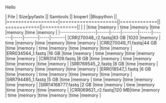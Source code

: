 Hello

|         File     |  Size|pyfastx      || Samtools    || bioperl    ||Biopython   ||
|==================|====================||=============||============||============||
|                  |      |time |memory  | time |memory |time |memory |time |memory |
|------------------|------|-----|--------|------|-------|-----|-------|-----|-------|
|CRR270048_r2.fastq|83 GB |1020 |memory  | time |memory |time |memory |time |memory |
|CRR270049_f1.fastq|44 GB |time |memory  | time |memory |time |memory |time |memory |
|ERR034564_1.fastq |16 GB |time |memory  | time |memory |time |memory |time |memory |
|CRR314709.fastq   |8 GB  |time |memory  | time |memory |time |memory |time |memory |
|SRR769545_2.fastq |8 GB  |time |memory  | time |memory |time |memory |time |memory |
|ERR018547_1.fastq |6 GB  |time |memory  | time |memory |time |memory |time |memory |
|SRR794495_1.fastq |5 GB  |time |memory  | time |memory |time |memory |time |memory |
|SRR14168777.fastq |2 GB  |time |memory  | time |memory |time |memory |time |memory |
|CRR069621_r2.fastq|120 MB|time |memory  | time |memory |time |memory |time |memory |


                
